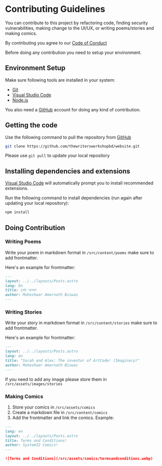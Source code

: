 # Contributing Guidelines

You can contribute to this project by refactoring code, finding security vulnerabilities, making change to the UI/UX, or writing poems/stories and making comics.

By contributing you agree to our [Code of Conduct](https://github.com/thewritersworkshopbd/website?tab=coc-ov-file)

Before doing any contribution you need to setup your environment.

## Environment Setup

Make sure following tools are installed in your system:

- [Git](https://git-scm.com)
- [Visual Studio Code](https://code.visualstudio.com)
- [Node.js](https://nodejs.org)

You also need a [GitHub](https://github.com) account for doing any kind of contribution.

## Getting the code

Use the following command to pull the repository from [GitHub](https://github.com)

```bash
git clone https://github.com/thewritersworkshopbd/website.git
```

Please use `git pull` to update your local repository

## Installing dependencies and extensions

[Visual Studio Code](https://code.visualstudio.com) will automatically prompt you to install recommended extensions.

Run the following command to install dependencies (run again after updating your local repository):

```bash
npm install
```

## Doing Contribution

### Writing Poems

Write your poem in markdown format in `/src/content/poems` make sure to add frontmatter.

Here's an example for frontmatter:

```md
---
layout: ../../layouts/Posts.astro
lang: bn
title: দুর্গার আগমন
author: Moheshwar Amarnath Biswas
---
```

### Writing Stories

Write your story in markdown format in `/src/content/stories` make sure to add frontmatter.

Here's an example for frontmatter:

```md
---
layout: ../../layouts/Posts.astro
lang: en
title: "Sarah and Alex: The inventor of ArtCode! (Imaginary)"
author: Moheshwar Amarnath Biswas
---
```

If you need to add any image please store them in `/src/assets/images/stories`

### Making Comics

1. Store your comics in `/src/assets/comics`
1. Create a markdown file in `/src/content/comics`
1. Add the frontmatter and link the comics.
   Example:

```md
---
lang: en
layout: ../../layouts/Posts.astro
title: Terms and Conditions!
author: System32 Comics!
---

![Terms and Conditions](/src/assets/comics/termsandconditions.webp)
```
